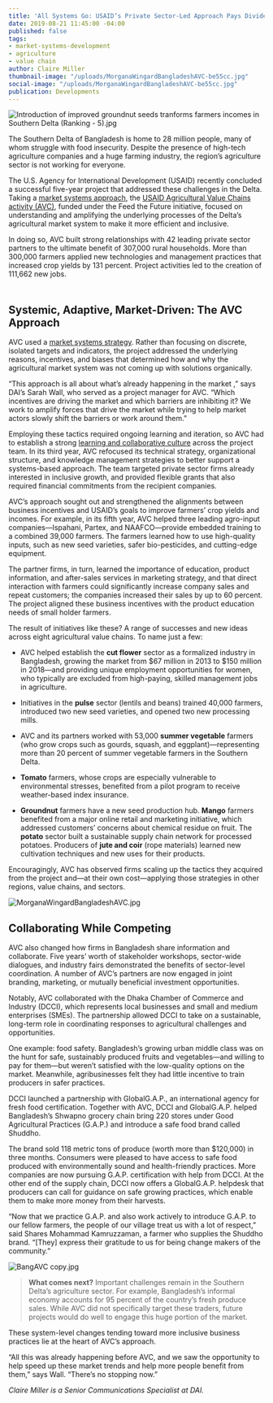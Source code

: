 ```yaml
---
title: 'All Systems Go: USAID’s Private Sector-Led Approach Pays Dividends in Bangladesh'
date: 2019-08-21 11:45:00 -04:00
published: false
tags:
- market-systems-development
- agriculture
- value chain
author: Claire Miller
thumbnail-image: "/uploads/MorganaWingardBangladeshAVC-be55cc.jpg"
social-image: "/uploads/MorganaWingardBangladeshAVC-be55cc.jpg"
publication: Developments
---
```


![Introduction of improved groundnut seeds tranforms farmers incomes in Southern Delta (Ranking - 5).jpg](/uploads/Introduction%20of%20improved%20groundnut%20seeds%20tranforms%20farmers%20incomes%20in%20Southern%20Delta%20(Ranking%20-%205).jpg)

The Southern Delta of Bangladesh is home to 28 million people, many of whom struggle with food insecurity. Despite the presence of high-tech agriculture companies and a huge farming industry, the region’s agriculture sector is not working for everyone.

The U.S. Agency for International Development (USAID) recently concluded a successful five-year project that addressed these challenges in the Delta. Taking a [market systems approach](https://dai-global-developments.com/articles/market-systems-development-a-primer-on-pro-poor-programming), the [USAID Agricultural Value Chains activity (AVC)](https://www.dai.com/our-work/projects/bangladesh-agricultural-value-chains-avc-program), funded under the Feed the Future initiative, focused on understanding and amplifying the underlying processes of the Delta’s agricultural market system to make it more efficient and inclusive.

In doing so, AVC built strong relationships with 42 leading private sector partners to the ultimate benefit of 307,000 rural households. More than 300,000 farmers applied new technologies and management practices that increased crop yields by 131 percent. Project activities led to the creation of 111,662 new jobs.

<script src="//my.visme.co/visme.js"></script><div class="visme_d" data-url="0108r0j9-5year-in-bangladesh" data-w="800" data-h="1209" data-domain="my"></div><p style="width: 220px; font-family: Montserrat,serif; border-radius:3px; padding: 3px; font-size: 12px; color: #314152" ></p>

## Systemic, Adaptive, Market-Driven: The AVC Approach

AVC used a [market systems strategy](https://www.marketlinks.org/post/capturing-systemic-change-bangladesh). Rather than focusing on discrete, isolated targets and indicators, the project addressed the underlying reasons, incentives, and biases that determined how and why the agricultural market system was not coming up with solutions organically.

“This approach is all about what’s already happening in the market ,” says DAI’s Sarah Wall, who served as a project manager for AVC. “Which incentives are driving the market and which barriers are inhibiting it? We work to amplify forces that drive the market while trying to help market actors slowly shift the barriers or work around them.”

Employing these tactics required ongoing learning and iteration, so AVC had to establish a strong [learning and collaborative culture](https://usaidlearninglab.org/library/integrating-cla-organizational-structure-partner-management-and-project-culture) across the project team. In its third year, AVC refocused its technical strategy, organizational structure, and knowledge management strategies to better support a systems-based approach. The team targeted private sector firms already interested in inclusive growth, and provided flexible grants that also required financial commitments from the recipient companies.

AVC’s approach sought out and strengthened the alignments between business incentives and USAID’s goals to improve farmers’ crop yields and incomes. For example, in its fifth year, AVC helped three leading agro-input companies—Ispahani, Partex, and NAAFCO—provide embedded training to a combined 39,000 farmers. The farmers learned how to use high-quality inputs, such as new seed varieties, safer bio-pesticides, and cutting-edge equipment.

The partner firms, in turn, learned the importance of education, product information, and after-sales services in marketing strategy, and that direct interaction with farmers could significantly increase company sales and repeat customers; the companies increased their sales by up to 60 percent. The project aligned these business incentives with the product education needs of small holder farmers.

The result of initiatives like these? A range of successes and new ideas across eight agricultural value chains. To name just a few:

* AVC helped establish the **cut flower** sector as a formalized industry in Bangladesh, growing the market from $67 million in 2013 to $150 million in 2018—and providing unique employment opportunities for women, who typically are excluded from high-paying, skilled management jobs in agriculture.

* Initiatives in the **pulse** sector (lentils and beans) trained 40,000 farmers, introduced two new seed varieties, and opened two new processing mills.

* AVC and its partners worked with 53,000 **summer vegetable** farmers (who grow crops such as gourds, squash, and eggplant)—representing more than 20 percent of summer vegetable farmers in the Southern Delta.

* **Tomato** farmers, whose crops are especially vulnerable to environmental stresses, benefited from a pilot program to receive weather-based index insurance.

* **Groundnut** farmers have a new seed production hub. **Mango** farmers benefited from a major online retail and marketing initiative, which addressed customers’ concerns about chemical residue on fruit. The **potato** sector built a sustainable supply chain network for processed potatoes. Producers of **jute and coir** (rope materials) learned new cultivation techniques and new uses for their products.

Encouragingly, AVC has observed firms scaling up the tactics they acquired from the project and—at their own cost—applying those strategies in other regions, value chains, and sectors.

![MorganaWingardBangladeshAVC.jpg](/uploads/MorganaWingardBangladeshAVC.jpg)

## Collaborating While Competing

AVC also changed how firms in Bangladesh share information and collaborate. Five years’ worth of stakeholder workshops, sector-wide dialogues, and industry fairs demonstrated the benefits of sector-level coordination. A number of AVC’s partners are now engaged in joint branding, marketing, or mutually beneficial investment opportunities.

Notably, AVC collaborated with the Dhaka Chamber of Commerce and Industry (DCCI), which represents local businesses and small and medium enterprises (SMEs). The partnership allowed DCCI to take on a sustainable, long-term role in coordinating responses to agricultural challenges and opportunities.

One example: food safety. Bangladesh’s growing urban middle class was on the hunt for safe, sustainably produced fruits and vegetables—and willing to pay for them—but weren’t satisfied with the low-quality options on the market. Meanwhile, agribusinesses felt they had little incentive to train producers in safer practices.

DCCI launched a partnership with GlobalG.A.P., an international agency for fresh food certification. Together with AVC, DCCI and GlobalG.A.P. helped Bangladesh’s Shwapno grocery chain bring 220 stores under Good Agricultural Practices (G.A.P.) and introduce a safe food brand called Shuddho.

The brand sold 118 metric tons of produce (worth more than $120,000) in three months. Consumers were pleased to have access to safe food produced with environmentally sound and health-friendly practices. More companies are now pursuing G.A.P. certification with help from DCCI. At the other end of the supply chain, DCCI now offers a GlobalG.A.P. helpdesk that producers can call for guidance on safe growing practices, which enable them to make more money from their harvests.

“Now that we practice G.A.P. and also work actively to introduce G.A.P. to our fellow farmers, the people of our village treat us with a lot of respect,” said Shares Mohammad Kamruzzaman, a farmer who supplies the Shuddho brand. “\[They\] express their gratitude to us for being change makers of the community.”

![BangAVC copy.jpg](/uploads/BangAVC%20copy.jpg)

> **What comes next?**
> Important challenges remain in the Southern Delta’s agriculture sector. For example, Bangladesh’s informal economy accounts for 95 percent of the country’s fresh produce sales. While AVC did not specifically target these traders, future projects would do well to engage this huge portion of the market.

These system-level changes tending toward more inclusive business practices lie at the heart of AVC’s approach.

“All this was already happening before AVC, and we saw the opportunity to help speed up these market trends and help more people benefit from them,” says Wall. “There’s no stopping now.”

*Claire Miller is a Senior Communications Specialist at DAI.*